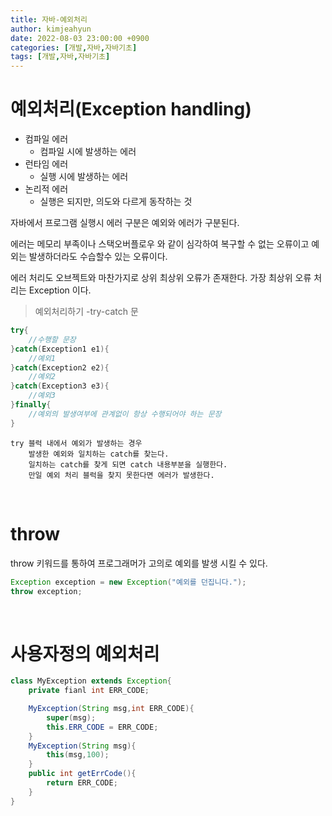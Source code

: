 ```yaml
---
title: 자바-예외처리
author: kimjeahyun
date: 2022-08-03 23:00:00 +0900
categories: [개발,자바,자바기초]
tags: [개발,자바,자바기초]
---
```


# 예외처리(Exception handling)

-   컴파일 에러 
    - 컴파일 시에 발생하는 에러
-   런타임 에러
    - 실행 시에 발생하는 에러
-   논리적 에러
    - 실행은 되지만, 의도와 다르게 동작하는 것 

자바에서 프로그램 실행시 에러 구분은 예외와 에러가 구분된다.

에러는 메모리 부족이나 스택오버플로우 와 같이 심각하여 복구할 수 없는 오류이고
예외는 발생하더라도 수습할수 있는 오류이다. 

에러 처리도 오브젝트와 마찬가지로 상위 최상위 오류가 존재한다. 
가장 최상위 오류 처리는 Exception 이다.

> 예외처리하기 -try-catch 문

```java
try{
    //수행할 문장
}catch(Exception1 e1){
    //예외1
}catch(Exception2 e2){
    //예외2
}catch(Exception3 e3){
    //예외3
}finally{
    //예외의 발생여부에 관계없이 항상 수행되어야 하는 문장
}
```

~~~
try 블럭 내에서 예외가 발생하는 경우
    발생한 예외와 일치하는 catch를 찾는다.
    일치하는 catch를 찾게 되면 catch 내용부분을 실행한다.
    만일 예외 처리 블럭을 찾지 못한다면 에러가 발생한다.
~~~

<br>

# throw 

throw 키워드를 통하여 프로그래머가 고의로 예외를 발생 시킬 수 있다.

```java
Exception exception = new Exception("예외를 던집니다.");
throw exception;
```

<br>

# 사용자정의 예외처리

```java
class MyException extends Exception{
    private fianl int ERR_CODE;

    MyException(String msg,int ERR_CODE){
        super(msg);
        this.ERR_CODE = ERR_CODE;
    }
    MyException(String msg){
        this(msg,100);
    }
    public int getErrCode(){
        return ERR_CODE;
    }
}
```